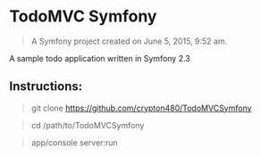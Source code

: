 TodoMVC Symfony
====

>A Symfony project created on June 5, 2015, 9:52 am.

A sample todo application written in Symfony 2.3

Instructions:
-------------
>git clone https://github.com/crypton480/TodoMVCSymfony

>cd /path/to/TodoMVCSymfony

>app/console server:run
